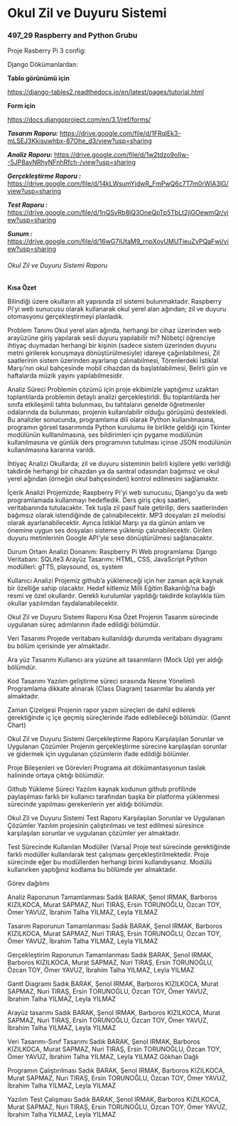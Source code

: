 # Okul Zil ve Duyuru Sistemi
### 497_29 Raspberry and Python Grubu
Proje Rasberry Pi 3 config:

Django Dökümanlardan:

**Tablo görünümü için**

https://django-tables2.readthedocs.io/en/latest/pages/tutorial.html

**Form için**

https://docs.djangoproject.com/en/3.1/ref/forms/

_**Tasarım Raporu:**_ https://drive.google.com/file/d/1FRqlEk3-mLSEJ3Kkisuwhbx-87Ohe_d3/view?usp=sharing

_**Analiz Raporu:**_ https://drive.google.com/file/d/1w2tdzo9oIIw--5JP8avNRhyNFnhRfch-/view?usp=sharing

_**Gerçekleştirme Raporu :**_ https://drive.google.com/file/d/14kLWsumYjdwR_FmPwQ6c7T7m0rWlA3lG/view?usp=sharing

_**Test Raporu :**_ https://drive.google.com/file/d/1nQSvRb8lQ3OneQpTp5TbLt2jlGOewmQr/view?usp=sharing

_**Sunum :**_ https://drive.google.com/file/d/16wG7iUtaM9_rnpXoyUMUTieuZvPQaFwj/view?usp=sharing



###### Okul Zil ve Duyuru Sistemi Raporu

**Kısa Özet**

Bilindiği üzere okulların alt yapısında zil sistemi bulunmaktadır. Raspberry Pi’yi web sunucusu olarak kullanarak okul yerel alan ağından; zil ve duyuru otomasyonu gerçekleştirmeyi planladık.

Problem Tanımı Okul yerel alan ağında, herhangi bir cihaz üzerinden web arayüzüne giriş yapılarak sesli duyuru yapılabilir mi? Nöbetçi öğrenciye ihtiyaç duymadan herhangi bir kişinin (sadece sistem üzerinden duyuru metni girilerek konuşmaya dönüştürülmesiyle) idareye çağırılabilmesi, Zil saatlerinin sistem üzerinden ayarlanıp çalınabilmesi, Törenlerdeki İstiklal Marşı’nın okul bahçesinde mobil cihazdan da başlatılabilmesi, Belirli gün ve haftalarda müzik yayını yapılabilmesidir.

Analiz Süreci Problemin çözümü için proje ekibimizle yaptığımız uzaktan toplantılarda problemin detaylı analizi gerçekleştirldi. Bu toplantılarda her sınıfa etkileşimli tahta bulunması, bu tahtaların genelde öğretmenler odalarında da bulunması, projenin kullanılabilir olduğu görüşünü destekledi. Bu analizler sonucunda, programlama dili olarak Python kullanılmasına, programın görsel tasarımında Python kurulumu ile birlikte geldiği için Tkinter modülünün kulllanılmasına, ses bildirimleri için pygame modülünün kullanılmasına ve günlük ders programının tutulması içinse JSON modülünün kullanılmasına kararına varıldı.

İhtiyaç Analizi Okullarda; zil ve duyuru sisteminin belirli kişilere yetki verildiği takdirde herhangi bir cihazdan ya da santral odasından bağımsız ve okul yerel ağından (örneğin okul bahçesinden) kontrol edilmesini sağlamaktır.

İçerik Analizi Projemizde; Raspberry Pi’yi web sunucusu, Django’yu da web programlamada kullanmayı hedefledik. Ders giriş çıkış saatleri, veritabanında tutulacaktır. Tek tuşla zil pasif hale getirilip, ders saatlerinden bağımsız olarak istendiğinde de çalınabilecektir. MP3 dosyaları zil melodisi olarak ayarlanabilecektir. Ayrıca İstiklal Marşı ya da günün anlam ve önemine uygun ses dosyaları sisteme yüklenip çalınabilecektir. Girilen duyuru metinlerinin Google API’yle sese dönüştürülmesi sağlanacaktır.

Durum Ortam Analizi Donanım: Raspberry Pi Web programlama: Django Veritabanı: SQLite3 Arayüz Tasarımı: HTML, CSS, JavaScript Python modülleri: gTTS, playsound, os, system

Kullanıcı Analizi Projemiz github’a yükleneceği için her zaman açık kaynak bir özelliğe sahip olacaktır. Hedef kitlemiz Milli Eğitim Bakanlığı’na bağlı resmi ve özel okullardır. Gerekli kurulumlar yapıldığı takdirde kolaylıkla tüm okullar yazılımdan faydalanabilecektir.

Okul Zil ve Duyuru Sistemi Raporu Kısa Özet Projenin Tasarım sürecinde uygulanan süreç adımlarının ifade edildiği bölümdür.

Veri Tasarımı Projede veritabanı kullanıldığı durumda veritabanı diyagramı bu bölüm içerisinde yer almaktadır.

Ara yüz Tasarımı Kullanıcı ara yüzüne ait tasarımların (Mock Up) yer aldığı bölümdür.

Kod Tasarımı Yazılım geliştirme süreci sırasında Nesne Yönelimli Programlama dikkate alınarak (Class Diagram) tasarımlar bu alanda yer almaktadır.

Zaman Çizelgesi Projenin rapor yazım süreçleri de dahil edilerek gerektiğinde iç içe geçmiş süreçlerinde ifade edilebileceği bölümdür. (Gannt Chart)  

Okul Zil ve Duyuru Sistemi Gerçekleştirme Raporu Karşılaşılan Sorunlar ve Uygulanan Çözümler Projenin gerçekleştirme sürecine karşılaşılan sorunlar ve gidermek için uygulanan çözümlerin ifade edildiği bölümler.

Proje Bileşenleri ve Görevleri Programa ait dökümantasyonun taslak halininde ortaya çıktığı bölümdür.

Github Yükleme Süreci Yazılım kaynak kodunun github profilinde paylaşılması farklı bir kullanıcı tarafından başka bir platforma yüklenmesi sürecinde yapılması gerekenlerin yer aldığı bölümdür.

Okul Zil ve Duyuru Sistemi Test Raporu Karşılaşılan Sorunlar ve Uygulanan Çözümler Yazılım projesinin çalıştırılması ve test edilmesi süresince karşılaşılan sorunlar ve uygulanan çözümler yer almaktadır.

Test Sürecinde Kullanılan Modüller (Varsa) Proje test sürecinde gerektiğinde farklı modüller kullanılarak test çalışması gerçekleştirilmektedir. Proje sürecinde eğer bu modüllerden herhangi birini kullandıysanız. Modülü kullanırken yaptığınız kodlama bu bölümde yer almaktadır.  

Görev dağılımı

Analiz Raporunun Tamamlanması Sadık BARAK, Şenol IRMAK, Barboros KIZILKOCA, Murat SAPMAZ, Nuri TIRAŞ, Ersin TORUNOĞLU, Özcan TOY, Ömer YAVUZ, İbrahim Talha YILMAZ, Leyla YILMAZ

Tasarım Raporunun Tamamlanması Sadık BARAK, Şenol IRMAK, Barboros KIZILKOCA, Murat SAPMAZ, Nuri TIRAŞ, Ersin TORUNOĞLU, Özcan TOY, Ömer YAVUZ, İbrahim Talha YILMAZ, Leyla YILMAZ

Gerçekleştirim Raporunun Tamamlanması Sadık BARAK, Şenol IRMAK, Barboros KIZILKOCA, Murat SAPMAZ, Nuri TIRAŞ, Ersin TORUNOĞLU, Özcan TOY, Ömer YAVUZ, İbrahim Talha YILMAZ, Leyla YILMAZ

Gantt Diagramı Sadık BARAK, Şenol IRMAK, Barboros KIZILKOCA, Murat SAPMAZ, Nuri TIRAŞ, Ersin TORUNOĞLU, Özcan TOY, Ömer YAVUZ, İbrahim Talha YILMAZ, Leyla YILMAZ

Arayüz tasarımı Sadık BARAK, Şenol IRMAK, Barboros KIZILKOCA, Murat SAPMAZ, Nuri TIRAŞ, Ersin TORUNOĞLU, Özcan TOY, Ömer YAVUZ, İbrahim Talha YILMAZ, Leyla YILMAZ

Veri Tasarımı-Sınıf Tasarımı Sadık BARAK, Şenol IRMAK, Barboros KIZILKOCA, Murat SAPMAZ, Nuri TIRAŞ, Ersin TORUNOĞLU, Özcan TOY, Ömer YAVUZ, İbrahim Talha YILMAZ, Leyla YILMAZ Gökhan Dağlı

Programın Çalıştırılması Sadık BARAK, Şenol IRMAK, Barboros KIZILKOCA, Murat SAPMAZ, Nuri TIRAŞ, Ersin TORUNOĞLU, Özcan TOY, Ömer YAVUZ, İbrahim Talha YILMAZ, Leyla YILMAZ

Yazılım Test Çalışması Sadık BARAK, Şenol IRMAK, Barboros KIZILKOCA, Murat SAPMAZ, Nuri TIRAŞ, Ersin TORUNOĞLU, Özcan TOY, Ömer YAVUZ, İbrahim Talha YILMAZ, Leyla YILMAZ